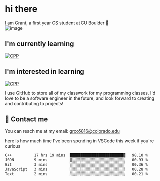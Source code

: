 
# hi there

I am Grant, a first year CS student at CU Boulder 👋  
![image](https://assets-sports.thescore.com/football/team/164/logo.png)

## I'm currently learning
[![CPP](https://skillicons.dev/icons?i=cpp)](https://skillicons.dev)
## I'm interested in learning
[![CPP](https://skillicons.dev/icons?i=js,java)](https://skillicons.dev)

I use GitHub to store all of my classwork for my programming classes.
I'd love to be a software engineer in the future, and look forward to creating and contributing to projects!

## 🚀 Contact me
You can reach me at my email: grco5816@colorado.edu  

here is how much time I've been spending in VSCode this week if you're curious
<!--START_SECTION:waka-->

```txt
C++          17 hrs 19 mins  ████████████████████████▓   98.10 %
JSON         9 mins          ▒░░░░░░░░░░░░░░░░░░░░░░░░   00.93 %
Git          3 mins          ░░░░░░░░░░░░░░░░░░░░░░░░░   00.36 %
JavaScript   3 mins          ░░░░░░░░░░░░░░░░░░░░░░░░░   00.28 %
Text         2 mins          ░░░░░░░░░░░░░░░░░░░░░░░░░   00.21 %
```

<!--END_SECTION:waka-->

<!---
gnestr/gnestr is a ✨ special ✨ repository because its `README.md` (this file) appears on your GitHub profile.
You can click the Preview link to take a look at your changes.
--->

